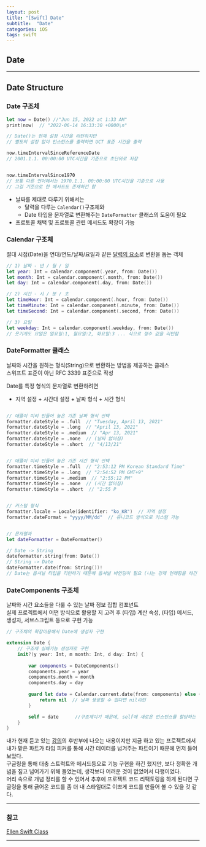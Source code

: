 ```yaml
---
layout: post
title: "[Swift] Date"
subtitle:  "Date"
categories: iOS
tags: swift
---
```

## Date
  
---  
  
## Date Structure  

### Date 구조체  
  
```swift
let now = Date() //"Jun 15, 2022 at 1:33 AM"
print(now)  // "2022-06-14 16:33:30 +0000\n"

// Date()는 현재 설정 시간을 리턴하지만
// 별도의 설정 없이 인스턴스를 출력하면 UCT 표준 시간을 출력

now.timeIntervalSinceReferenceDate
// 2001.1.1. 00:00:00 UTC시간을 기준으로 초단위로 저장


now.timeIntervalSince1970
// 보통 다른 언어에서는 1970.1.1. 00:00:00 UTC시간을 기준으로 사용
// 그걸 기준으로 한 메서드도 존재하긴 함
```
- 날짜를 제대로 다루기 위해서는
    - 달력을 다루는 `Calendar()`구조체와
    - Date 타입을 문자열로 변환해주는 `DateFormatter` 클래스의 도움이 필요
- 프로토콜 채택 및 프로토콜 관련 메서드도 확장이 가능

### Calendar 구조체
  
절대 시점(Date)을 연대/연도/날짜/요일과 같은 <u>달력의 요소</u>로 변환을 돕는 객체

```swift
// 1) 날짜 - 년 / 월 / 일
let year: Int = calendar.component(.year, from: Date())
let month: Int = calendar.component(.month, from: Date())
let day: Int = calendar.component(.day, from: Date())

// 2) 시간 - 시 / 분 / 초
let timeHour: Int = calendar.component(.hour, from: Date())
let timeMinute: Int = calendar.component(.minute, from: Date())
let timeSecond: Int = calendar.component(.second, from: Date())

// 3) 요일
let weekday: Int = calendar.component(.weekday, from: Date())
// 웃기게도 요일은 일요일:1, 월요일:2, 화요일:3 ... 식으로 정수 값을 리턴함
```
  
### DateFormatter 클래스

날짜와 시간을 원하는 형식(String)으로 변환하는 방법을 제공하는 클래스  
스위프트 표준이 아닌 RFC 3339 표준으로 작성  
  
Date를 특정 형식의 문자열로 변환하려면  
- 지역 설정 + 시간대 설정 + 날짜 형식 + 시간 형식  
  
```swift

// 애플이 미리 만들어 놓은 기존 날짜 형식 선택
formatter.dateStyle = .full  // "Tuesday, April 13, 2021"
formatter.dateStyle = .long  // "April 13, 2021"
formatter.dateStyle = .medium  // "Apr 13, 2021"
formatter.dateStyle = .none  // (날짜 없어짐)
formatter.dateStyle = .short  // "4/13/21"


// 애플이 미리 만들어 놓은 기존 시간 형식 선택
formatter.timeStyle = .full  // "2:53:12 PM Korean Standard Time"
formatter.timeStyle = .long  // "2:54:52 PM GMT+9"
formatter.timeStyle = .medium  // "2:55:12 PM"
formatter.timeStyle = .none  // (시간 없어짐)
formatter.timeStyle = .short  // "2:55 P


// 커스텀 형식
formatter.locale = Locale(identifier: "ko_KR")  // 지역 설정
formatter.dateFormat = "yyyy/MM/dd"  // 유니코드 방식으로 커스텀 가능


// 문자열과 
let dateFormatter = DateFormatter()

// Date -> String
dateformatter.string(from: Date())
// String -> Date
dateFormatter.date(from: String())! 
// Date는 옵셔널 타입을 리턴하기 때문에 옵셔널 바인딩이 필요 (나는 강제 언래핑을 하긴 했지만)
```

### DateComponents 구조체
  
날짜와 시간 요소들을 다룰 수 있는 날짜 정보 집합 컴포넌트  
실제 프로젝트에서 어떤 방식으로 활용할 지 고려 후 (타입) 계산 속성, (타입) 메서드, 생성자, 서브스크립트 등으로 구현 가능  
  
```swift
// 구조체의 확장이용해서 Date에 생성자 구현

extension Date {
    // 구조체 실패가능 생성자로 구현
    init?(y year: Int, m month: Int, d day: Int) {
        
        var components = DateComponents()
        components.year = year
        components.month = month
        components.day = day
        
        guard let date = Calendar.current.date(from: components) else {
            return nil  // 날짜 생성할 수 없다면 nil리턴
        }

        self = date      //구조체이기 때문에, self에 새로운 인스턴스를 할당하는 방식으로 초기화가능
    }
}
```
  
내가 현재 듣고 있는 [강의](https://www.inflearn.com/course/%EC%8A%A4%EC%9C%84%ED%94%84%ED%8A%B8-%EB%AC%B8%EB%B2%95-%EB%A7%88%EC%8A%A4%ED%84%B0-%EC%8A%A4%EC%BF%A8#)의 후반부에 나오는 내용이지만 지금 하고 있는 프로젝트에서 내가 맡은 파트가 타임 피커를 통해 시간 데이터를 넘겨주는 파트이기 때문에 먼저 들어보았다.  
구글링을 통해 대충 스트럭트와 메서드등으로 기능 구현을 하긴 했지만, 보다 정확한 개념을 짚고 넘어가기 위해 들었는데, 생각보다 어려운 것이 없었어서 다행이었다.  
머리 속으로 개념 정리를 할 수 있어서 추후에 프로젝트 코드 리팩토링을 하게 된다면 구글링을 통해 긁어온 코드를 좀 더 내 스타일대로 이쁘게 코드를 만들어 볼 수 있을 것 같다.


----  
  
### 참고  
  
[Ellen Swift Class](https://www.inflearn.com/course/%EC%8A%A4%EC%9C%84%ED%94%84%ED%8A%B8-%EB%AC%B8%EB%B2%95-%EB%A7%88%EC%8A%A4%ED%84%B0-%EC%8A%A4%EC%BF%A8#)  
  
----  
  